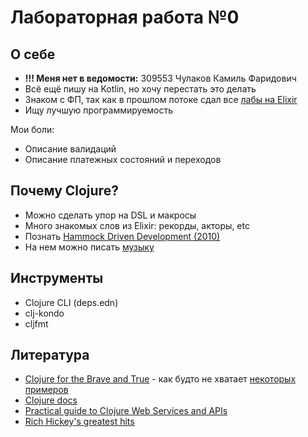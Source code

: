 # Лабораторная работа №0

## О себе
- **!!! Меня нет в ведомости:** 309553 Чулаков Камиль Фаридович
- Всё ещё пишу на Kotlin, но хочу перестать это делать
- Знаком с ФП, так как в прошлом потоке сдал все [лабы на Elixir](https://github.com/kamilchulakov/fp_labs/tree/master/apps)
- Ищу лучшую программируемость

Мои боли:
- Описание валидаций
- Описание платежных состояний и переходов

## Почему Clojure?
- Можно сделать упор на DSL и макросы
- Много знакомых слов из Elixir: рекорды, акторы, etc
- Познать [Hammock Driven Development (2010)](https://www.youtube.com/watch?v=f84n5oFoZBc)
- На нем можно писать [музыку](https://oakes.github.io/edna/cljs/edna.examples.html)

## Инструменты
- Clojure CLI (deps.edn)
- clj-kondo
- cljfmt

## Литература
- [Clojure for the Brave and True](https://www.braveclojure.com/clojure-for-the-brave-and-true/) - как будто не хватает [некоторых примеров](https://clojure-book.gitlab.io/book.html#_threading_macros)
- [Clojure docs](https://clojuredocs.org/clojure.core/as-%3E)
- [Practical guide to Clojure Web Services and APIs](https://practical.li/clojure-web-services/)
- [Rich Hickey's greatest hits](https://changelog.com/posts/rich-hickeys-greatest-hits/)
